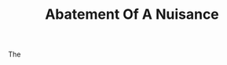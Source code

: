 ---
title: Abatement Of A Nuisance
letter: A
permalink: "/definitions/abatement-of-a-nuisance.html"
body: The
published_at: '2018-07-07'
layout: post
---